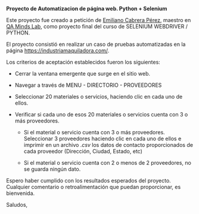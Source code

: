 **Proyecto de Automatizacion de página web.
Python + Selenium**

Este proyecto fue creado a petición de [Emiliano Cabrera Pérez](https://github.com/ECabrera3094), maestro en [QA Minds Lab](https://www.qamindslab.com/), como proyecto final del curso de SELENIUM WEBDRIVER / PYTHON. 

El proyecto consistió en realizar un caso de pruebas automatizadas en la página https://industriamaquiladora.com/. 

Los criterios de aceptación establecidos fueron los siguientes:

- Cerrar la ventana emergente que surge en el sitio web.

- Navegar a través de MENU - DIRECTORIO - PROVEEDORES 

- Seleccionar 20 materiales o servicios, haciendo clic en cada uno de ellos.

- Verificar si cada uno de esos 20 materiales o servicios cuenta con 3 o más proveedores.

	- Si el material o servicio cuenta con 3  o más proveedores. Seleccionar 3 proveedores haciendo clic en cada uno de ellos e imprimir en un archivo .*csv* los datos de contacto proporcionados de cada proveedor (Dirección, Ciudad, Estado, etc)

	- Si el material o servicio cuenta con 2 o menos de 2 proveedores, no se guarda ningún dato.

Espero haber cumplido con los resultados esperados del proyecto. Cualquier comentario o retroalimentación que puedan proporcionar, es bienvenida.

Saludos,